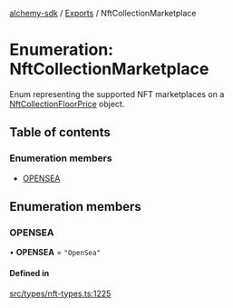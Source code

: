 [alchemy-sdk](../README.md) / [Exports](../modules.md) / NftCollectionMarketplace

# Enumeration: NftCollectionMarketplace

Enum representing the supported NFT marketplaces on a
[NftCollectionFloorPrice](../interfaces/NftCollectionFloorPrice.md) object.

## Table of contents

### Enumeration members

- [OPENSEA](NftCollectionMarketplace.md#opensea)

## Enumeration members

### OPENSEA

• **OPENSEA** = `"OpenSea"`

#### Defined in

[src/types/nft-types.ts:1225](https://github.com/alchemyplatform/alchemy-sdk-js/blob/1ee40cb2/src/types/nft-types.ts#L1225)
